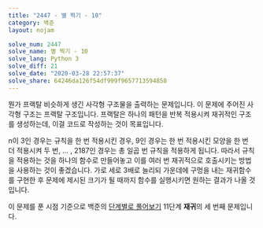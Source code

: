 ```yaml
---
title: "2447 - 별 찍기 - 10"
category: 백준
layout: nojam

solve_num: 2447
solve_name: 별 찍기 - 10
solve_lang: Python 3
solve_diff: 21
solve_date: "2020-03-28 22:57:37"
solve_share: 64246da126f54df999f9657713594858
---
```


뭔가 프랙탈 비슷하게 생긴 사각형 구조물을 출력하는 문제입니다. 이 문제에 주어진 사각형 구조는 프랙탈 구조입니다. 프랙탈은 하나의 패턴을 반복 적용시켜 재귀적인 구조를 생성하는데, 이걸 코드로 작성하는 것이 목표입니다.

n이 3인 경우는 규칙을 한 번 적용시킨 경우, 9인 경우는 한 번 적용시킨 모양을 한 번 더 적용시켜 두 번, ... , 2187인 경우는 총 일곱 번 규칙을 적용하게 됩니다. 따라서 규칙을 적용하는 것을 하나의 함수로 만들어놓고 이를 여러 번 재귀적으로 호출시키는 방법을 사용하는 것이 좋겠습니다. 가로 세로 3배로 늘리되 가운데에 구멍을 내는 재귀함수를 구현한 후 문제에 제시된 크기가 될 때까지 함수를 실행시키면 원하는 결과가 나올 것입니다.

이 문제를 푼 시점 기준으로 백준의 [단계별로 풀어보기](http://noj.am/p/s) 11단계 **재귀**의 세 번째 문제입니다.
